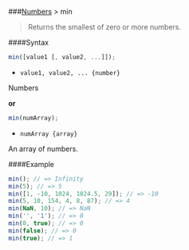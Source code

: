 ###[Numbers](../) > min
>Returns the smallest of zero or more numbers.

####Syntax
```js
min([value1 [, value2, ...]]);
```

- <code>value1, value2, ... {number}</code>

Numbers

**or**

```js
min(numArray);
```

- <code>numArray {array}</code>

An array of numbers.

####Example
```js
min(); // => Infinity
min(5); // => 5
min([1, -10, 1024, 1024.5, 29]); // => -10
min(5, 10, 154, 4, 8, 87); // => 4
min(NaN, 10); // => NaN
min('', '1'); // => 0
min(0, true); // => 0
min(false); // => 0
min(true); // => 1
```